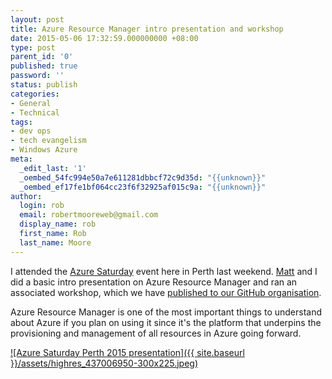 ```yaml
---
layout: post
title: Azure Resource Manager intro presentation and workshop
date: 2015-05-06 17:32:59.000000000 +08:00
type: post
parent_id: '0'
published: true
password: ''
status: publish
categories:
- General
- Technical
tags:
- dev ops
- tech evangelism
- Windows Azure
meta:
  _edit_last: '1'
  _oembed_54fc994e50a7e611281dbbcf72c9d35d: "{{unknown}}"
  _oembed_ef17fe1bf064cc23f6f32925af015c9a: "{{unknown}}"
author:
  login: rob
  email: robertmooreweb@gmail.com
  display_name: rob
  first_name: Rob
  last_name: Moore
---
```



I attended the [Azure Saturday](http://www.meetup.com/Perth-Cloud/events/221691559/) event here in Perth last weekend. [Matt](http://mdavies.net/) and I did a basic intro presentation on Azure Resource Manager and ran an associated workshop, which we have [published to our GitHub organisation](https://github.com/MRCollective/AzureResourceManager_MicrosoftAzureSaturdayPerth2015).



Azure Resource Manager is one of the most important things to understand about Azure if you plan on using it since it's the platform that underpins the provisioning and management of all resources in Azure going forward.



[![Azure Saturday Perth 2015 presentation]({{ site.baseurl }}/assets/highres_437006950-300x225.jpeg)](http://media.robdmoore.id.au/uploads/2015/05/highres_437006950.jpeg)

